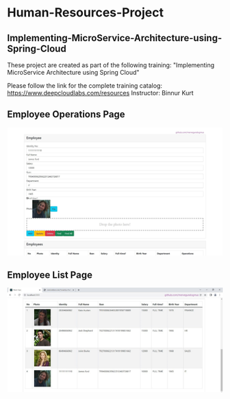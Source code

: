 # Human-Resources-Project

## Implementing-MicroService-Architecture-using-Spring-Cloud

These project are created as part of the following training: "Implementing MicroService Architecture using Spring Cloud"

Please follow the link for the complete training catalog: https://www.deepcloudlabs.com/resources Instructor: Binnur Kurt

## Employee Operations Page
![github](hr-1.png)

## Employee List Page
![github](hr-2.png)
